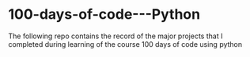 # 100-days-of-code---Python
The following repo contains the record of the major projects that I completed during learning of the course 100 days of code using python
